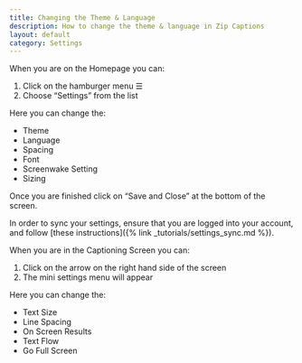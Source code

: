 ```yaml
---
title: Changing the Theme & Language
description: How to change the theme & language in Zip Captions
layout: default
category: Settings
---
```


When you are on the Homepage you can:

1. Click on the hamburger menu  ☰
2. Choose “Settings” from the list

Here you can change the:
- Theme
- Language
- Spacing
- Font
- Screenwake Setting
- Sizing

Once you are finished click on “Save and Close” at the bottom of the screen.

In order to sync your settings, ensure that you are logged into your account, and follow [these instructions]({% link _tutorials/settings_sync.md %}).

When you are in the Captioning Screen you can:

1. Click on the arrow on the right hand side of the screen
2. The mini settings menu will appear

Here you can change the:
- Text Size
- Line Spacing
- On Screen Results
- Text Flow
- Go Full Screen